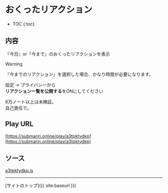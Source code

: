 # おくったリアクション

* TOC
{:toc}

## 内容
『今日』or『今まで』のおくったリアクションを表示  

> [!WARNING]
> 『今までのリアクション』を選択した場合、かなり時間が必要になります。
>
> 設定 -> プライバシーから  
> **リアクション一覧を公開する**をONにしてください
>
> 8万ノート以上は未検証。  
> 自己責任で。

## Play URL

[https://submarin.online/play/a3tpktydkp](https://submarin.online/play/a3tpktydkp)

## ソース

[a3tpktydkp.is](https://github.com/elysion-pre/MisskeyPlay/blob/main/src/submarin/a3tpktydkp.is)

----

[サイトのトップ]({{ site.baseurl }})
